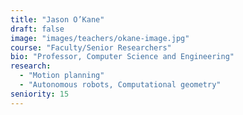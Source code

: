 ```yaml
---
title: "Jason O’Kane"
draft: false
image: "images/teachers/okane-image.jpg"
course: "Faculty/Senior Researchers"
bio: "Professor, Computer Science and Engineering"
research:
  - "Motion planning"
  - "Autonomous robots, Computational geometry"
seniority: 15
---
```



